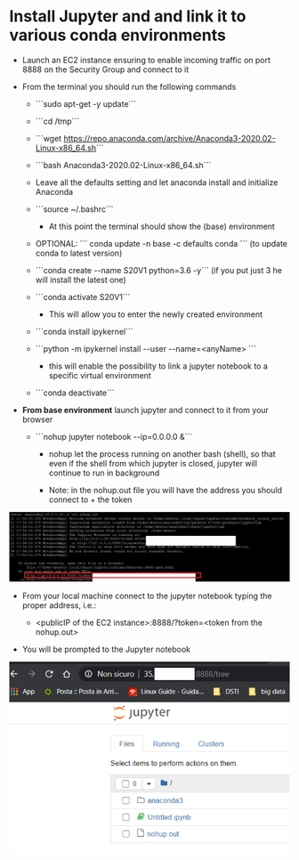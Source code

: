 # Install Jupyter and and link it to various conda environments

  - Launch an EC2 instance ensuring to enable incoming traffic on port
    8888 on the Security Group and connect to it

<!-- end list -->

  - From the terminal you should run the following commands
    
      - \`\`\`sudo apt-get -y update\`\`\`
    
      - \`\`\`cd /tmp\`\`\`
    
      - \`\`\`wget
        <https://repo.anaconda.com/archive/Anaconda3-2020.02-Linux-x86_64.sh>\`\`\`
    
      - \`\`\`bash Anaconda3-2020.02-Linux-x86\_64.sh\`\`\`
    
      - Leave all the defaults setting and let anaconda install and
        initialize Anaconda
    
      - \`\`\`source ~/.bashrc\`\`\`
        
          - At this point the terminal should show the (base)
            environment
    
      - OPTIONAL: \`\`\` conda update -n base -c defaults conda \`\`\`
        (to update conda to latest version)
    
      - \`\`\`conda create --name S20V1 python=3.6 -y\`\`\` (if you put
        just 3 he will install the latest one)
    
      - \`\`\`conda activate S20V1\`\`\`
        
          - This will allow you to enter the newly created environment
    
      - \`\`\`conda install ipykernel\`\`\`
    
      - \`\`\`python -m ipykernel install --user --name=\<anyName\>
        \`\`\`
        
          - this will enable the possibility to link a jupyter notebook
            to a specific virtual environment
    
      - \`\`\`conda deactivate\`\`\`

  - **From base environment** launch jupyter and connect to it from your
    browser
    
      - \`\`\`nohup jupyter notebook --ip=0.0.0.0 &\`\`\`
        
          - nohup let the process running on another bash (shell), so
            that even if the shell from which jupyter is closed, jupyter
            will continue to run in background
        
          - Note: in the nohup.out file you will have the address you
            should connect to + the token

![](.//media/image1.png)

  - From your local machine connect to the jupyter notebook typing the
    proper address, i.e.:
    
      - \<publicIP of the EC2 instance\>:8888/?token=\<token from the
        nohup.out\>

  - You will be prompted to the Jupyter notebook

![](.//media/image2.png)
